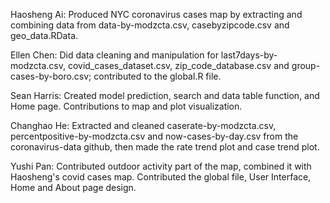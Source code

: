 Haosheng Ai: Produced NYC coronavirus cases map by extracting and combining data from data-by-modzcta.csv, casebyzipcode.csv and geo_data.RData.

Ellen Chen: Did data cleaning and manipulation for last7days-by-modzcta.csv, covid_cases_dataset.csv, zip_code_database.csv and group-cases-by-boro.csv; contributed to the global.R file.

Sean Harris: Created model prediction, search and data table function, and Home page. Contributions to map and plot visualization.

Changhao He: Extracted and cleaned caserate-by-modzcta.csv, percentpositive-by-modzcta.csv and now-cases-by-day.csv from the coronavirus-data github, then made the rate trend plot and case trend plot.

Yushi Pan: Contributed outdoor activity part of the map, combined it with Haosheng's covid cases map. Contributed the global file, User Interface, Home and About page design. 
